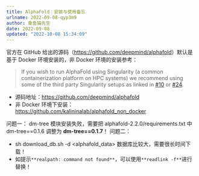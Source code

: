 ```yaml
---
title: AlphaFold：安装与使用备忘
urlname: 2022-09-08-qyp3m9
author: 章鱼猫先生
date: 2022-09-08
updated: "2022-10-08 15:34:09"
---
```


官方在 GitHub 给出的源码（<https://github.com/deepmind/alphafold>）默认是基于 Docker 环境安装的，非 Docker 环境的安装参考：

> If you wish to run AlphaFold using Singularity (a common containerization platform on HPC systems) we recommend using some of the third party Singularity setups as linked in [#10](https://github.com/deepmind/alphafold/issues/10) or [#24](https://github.com/deepmind/alphafold/issues/24).

- 源码地址：<https://github.com/deepmind/alphafold>
- 非 Docker 环境下安装：<https://github.com/kalininalab/alphafold_non_docker>

问题一：
dm-tree 模块安装失败，需要把 alphafold-2.2.0/requirements.txt 中 dm-tree==0.1.6 调整为 **dm-tree==0.1.7**！
问题二：

- sh download_db.sh -d \<alphafold_data> 数据库比较大，需要很长时间下载！
- 如提示`**realpath: command not found**`，可以使用`**readlink -f**`进行替换！
